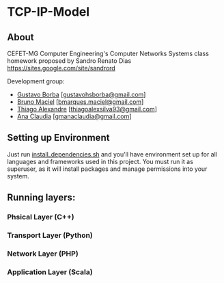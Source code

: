 # TCP-IP-Model

## About

CEFET-MG Computer Engineering's Computer Networks Systems class homework
proposed by Sandro Renato Dias <https://sites.google.com/site/sandrord>

Development group:
* [Gustavo Borba](https://github.com/gustavohsborba)  [gustavohsborba@gmail.com]
* [Bruno Maciel]()  [bmarques.maciel@gmail.com]
* [Thiago Alexandre]()  [thiagoalexsilva93@gmail.com]
* [Ana Claudia](https://github.com/gmanaclaudia)  [gmanaclaudia@gmail.com]


## Setting up Environment

Just run [install_dependencies.sh](https://github.com/gustavohsborba/TCP-IP-Model/blob/master/install_dependencies.sh)
and you'll have environment set up for all languages and frameworks used in
this project. You must run it as superuser, as it will install packages
and manage permissions into your system.

## Running layers:

### Phsical Layer (C++)

### Transport Layer (Python)

### Network Layer (PHP)

### Application Layer (Scala)

